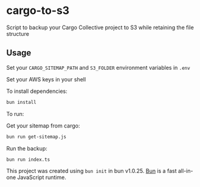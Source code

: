 # cargo-to-s3

Script to backup your Cargo Collective project to S3 while retaining the file structure

## Usage

Set your `CARGO_SITEMAP_PATH` and `S3_FOLDER` environment variables in `.env`

Set your AWS keys in your shell

To install dependencies:

```bash
bun install
```

To run:

Get your sitemap from cargo:

```bash
bun run get-sitemap.js
```

Run the backup:

```bash
bun run index.ts
```

This project was created using `bun init` in bun v1.0.25. [Bun](https://bun.sh) is a fast all-in-one JavaScript runtime.
